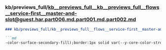 ### kb/previews_full/kb__previews_full__kb__previews_full__flows__service-first__master-and-slot@guest.har.part006.md.part001.md.part002.md

```md
### kb/previews_full/kb__previews_full__flows__service-first__master-and-slot@guest.har.part006.md.part001.md (part 002)

```md
-color-surface-secondary-fill);border:1px solid var(--y-core-color-stroke-primary);border-radius:1
```

```

```
